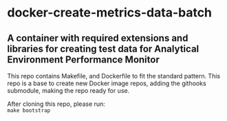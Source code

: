 # docker-create-metrics-data-batch

## A container with required extensions and libraries for creating test data for Analytical Environment Performance Monitor

This repo contains Makefile, and Dockerfile to fit the standard pattern.
This repo is a base to create new Docker image repos, adding the githooks submodule, making the repo ready for use.

After cloning this repo, please run:  
`make bootstrap`